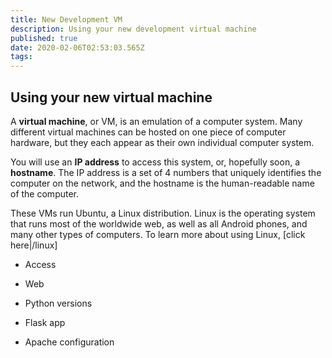```yaml
---
title: New Development VM
description: Using your new development virtual machine
published: true
date: 2020-02-06T02:53:03.565Z
tags: 
---
```


## Using your new virtual machine

A **virtual machine**, or VM, is an emulation of a computer system. Many different virtual machines can be hosted on one piece of computer hardware, but they each appear as their own individual computer system.

You will use an **IP address** to access this system, or, hopefully soon, a **hostname**. The IP address is a set of 4 numbers that uniquely identifies the computer on the network, and the hostname is the human-readable name of the computer.

These VMs run Ubuntu, a Linux distribution. Linux is the operating system that runs most of the worldwide web, as well as all Android phones, and many other types of computers. To learn more about using Linux, [click here|/linux]


* Access

* Web
* Python versions
* Flask app
* Apache configuration